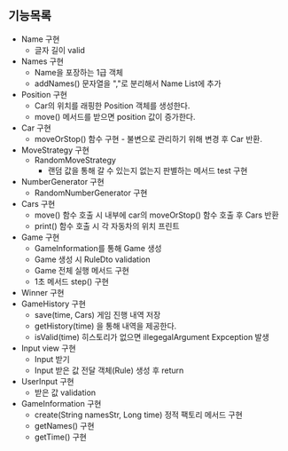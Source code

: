## 기능목록

- Name 구현
    - 글자 길이 valid
- Names 구현
    - Name을 포장하는 1급 객체
    - addNames() 문자열을 ","로 분리해서 Name List에 추가
- Position 구현
    - Car의 위치를 래핑한 Position 객체를 생성한다.
    - move() 메서드를 받으면 position 값이 증가한다.
- Car 구현
    - moveOrStop() 함수 구현 - 불변으로 관리하기 위해 변경 후 Car 반환.
- MoveStrategy 구현
    - RandomMoveStrategy
        - 랜덤 값을 통해 갈 수 있는지 없는지 판별하는 메서드 test 구현
- NumberGenerator 구현
    - RandomNumberGenerator 구현
- Cars 구현
    - move() 함수 호출 시 내부에 car의 moveOrStop() 함수 호출 후 Cars 반환
    - print() 함수 호출 시 각 자동차의 위치 프린트
- Game 구현
    - GameInformation를 통해 Game 생성
    - Game 생성 시 RuleDto validation
    - Game 전체 실행 메서드 구현
    - 1초 메서드 step() 구현
- Winner 구현
- GameHistory 구현
    - save(time, Cars) 게임 진행 내역 저장
    - getHistory(time) 을 통해 내역을 제공한다.
    - isValid(time) 히스토리가 없으면 illegegalArgument Expception 발생
- Input view 구현
    - Input 받기
    - Input 받은 값 전달 객체(Rule) 생성 후 return
- UserInput 구현
    - 받은 값 validation
- GameInformation 구현
    - create(String namesStr, Long time) 정적 팩토리 메서드 구현
    - getNames() 구현
    - getTime() 구현